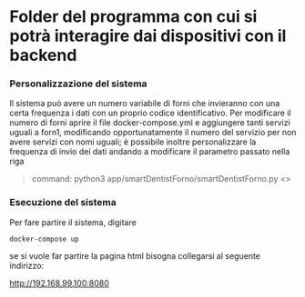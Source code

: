 # Folder del programma con cui si potrà interagire dai dispositivi con il backend

### Personalizzazione del sistema

Il sistema può avere un numero variabile di forni che invieranno con una certa frequenza i dati con un proprio codice identificativo.
Per modificare il numero di forni aprire il file docker-compose.yml e aggiungere tanti servizi uguali a forn1, modificando opportunatamente il numero del servizio per non avere servizi con nomi uguali; è possibile inoltre personalizzare la frequenza di invio dei dati andando a modificare il parametro passato nella riga

> command: python3 app/smartDentistForno/smartDentistForno.py <<inserire il numero di minuti voluti>>

### Esecuzione del sistema

Per fare partire il sistema, digitare

```
docker-compose up
```

se si vuole far partire la pagina html bisogna collegarsi al seguente indirizzo:

http://192.168.99.100:8080